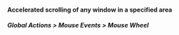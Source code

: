 #### Accelerated scrolling of any window in a specified area

##### Global Actions > Mouse Events > Mouse Wheel
